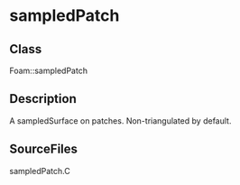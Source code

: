 # sampledPatch 
## Class
Foam::sampledPatch

## Description
A sampledSurface on patches. Non-triangulated by default.

## SourceFiles
sampledPatch.C

